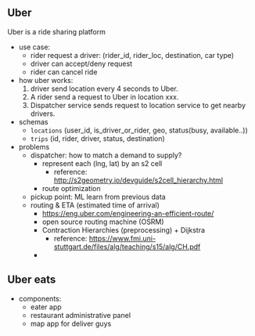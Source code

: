 ## Uber 
Uber is a ride sharing platform
- use case:
    - rider request a driver: (rider_id, rider_loc, destination, car type)
    - driver can accept/deny request
    - rider can cancel ride    
- how uber works: 
    1. driver send location every 4 seconds to Uber.
    2. A rider send a request to Uber in location xxx.
    3. Dispatcher service sends request to location service to get nearby drivers.
- schemas
    - `locations` (user_id, is_driver_or_rider, geo, status(busy, available..))
    - `trips` (id, rider, driver, status, destination)
- problems
    - dispatcher: how to match a demand to supply? 
        - represent each (lng, lat) by an s2 cell
            - reference: http://s2geometry.io/devguide/s2cell_hierarchy.html
        - route optimization
    - pickup point: ML learn from previous data
    - routing & ETA (estimated time of arrival)
        - https://eng.uber.com/engineering-an-efficient-route/
        - open source routing machine (OSRM)
        - Contraction Hierarchies (preprocessing) + Dijkstra
            - reference: https://www.fmi.uni-stuttgart.de/files/alg/teaching/s15/alg/CH.pdf
        -  

## Uber eats
- components: 
    - eater app
    - restaurant administrative panel
    - map app for deliver guys

